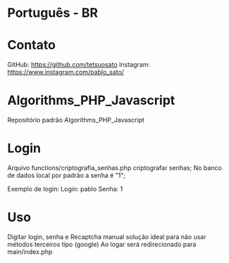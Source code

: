 # Português - BR

# Contato
GitHub: https://github.com/tetsuosato
Instagram: https://www.instagram.com/pablo_sato/

# Algorithms_PHP_Javascript
Repositório padrão Algorithms_PHP_Javascript

# Login
Arquivo functions/criptografia_senhas.php criptografar senhas;
No banco de dados local por padrão a senha é "1";

Exemplo de login:
Login: pablo
Senha: 1

# Uso
Digitar login, senha e Recaptcha manual solução ideal para não usar métodos terceiros tipo (google)
Ao logar será redirecionado para main/index.php
